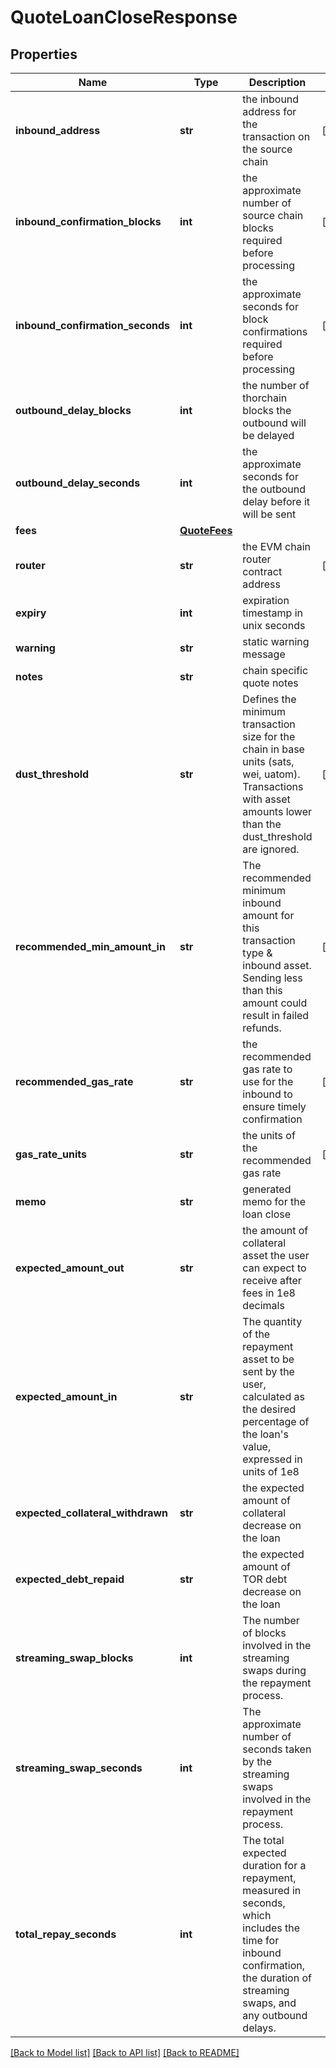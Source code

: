 # QuoteLoanCloseResponse

## Properties
Name | Type | Description | Notes
------------ | ------------- | ------------- | -------------
**inbound_address** | **str** | the inbound address for the transaction on the source chain | [optional] 
**inbound_confirmation_blocks** | **int** | the approximate number of source chain blocks required before processing | [optional] 
**inbound_confirmation_seconds** | **int** | the approximate seconds for block confirmations required before processing | [optional] 
**outbound_delay_blocks** | **int** | the number of thorchain blocks the outbound will be delayed | 
**outbound_delay_seconds** | **int** | the approximate seconds for the outbound delay before it will be sent | 
**fees** | [**QuoteFees**](QuoteFees.md) |  | 
**router** | **str** | the EVM chain router contract address | [optional] 
**expiry** | **int** | expiration timestamp in unix seconds | 
**warning** | **str** | static warning message | 
**notes** | **str** | chain specific quote notes | 
**dust_threshold** | **str** | Defines the minimum transaction size for the chain in base units (sats, wei, uatom). Transactions with asset amounts lower than the dust_threshold are ignored. | [optional] 
**recommended_min_amount_in** | **str** | The recommended minimum inbound amount for this transaction type &amp; inbound asset. Sending less than this amount could result in failed refunds. | [optional] 
**recommended_gas_rate** | **str** | the recommended gas rate to use for the inbound to ensure timely confirmation | [optional] 
**gas_rate_units** | **str** | the units of the recommended gas rate | [optional] 
**memo** | **str** | generated memo for the loan close | 
**expected_amount_out** | **str** | the amount of collateral asset the user can expect to receive after fees in 1e8 decimals | 
**expected_amount_in** | **str** | The quantity of the repayment asset to be sent by the user, calculated as the desired percentage of the loan&#x27;s value, expressed in units of 1e8 | 
**expected_collateral_withdrawn** | **str** | the expected amount of collateral decrease on the loan | 
**expected_debt_repaid** | **str** | the expected amount of TOR debt decrease on the loan | 
**streaming_swap_blocks** | **int** | The number of blocks involved in the streaming swaps during the repayment process. | 
**streaming_swap_seconds** | **int** | The approximate number of seconds taken by the streaming swaps involved in the repayment process. | 
**total_repay_seconds** | **int** | The total expected duration for a repayment, measured in seconds, which includes the time for inbound confirmation, the duration of streaming swaps, and any outbound delays. | 

[[Back to Model list]](../README.md#documentation-for-models) [[Back to API list]](../README.md#documentation-for-api-endpoints) [[Back to README]](../README.md)

